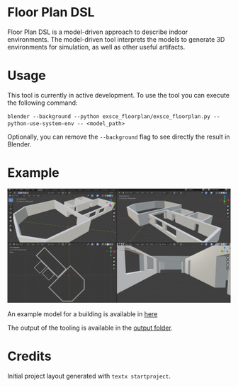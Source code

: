 # Floor Plan DSL

Floor Plan DSL is a model-driven approach to describe indoor environments. The model-driven tool interprets the models to generate 3D environments for simulation, as well as other useful artifacts. 

# Usage

This tool is currently in active development. To use the tool you can execute the following command:

```
blender --background --python exsce_floorplan/exsce_floorplan.py --python-use-system-env -- <model_path>
```

Optionally, you can remove the `--background` flag to see directly the result in Blender.

# Example

![3D asset generated from the environment description](images/example.png)

An example model for a building is available in [here](models/hospital.floorplan)

The output of the tooling is available in the [output folder](output).


# Credits

Initial project layout generated with `textx startproject`.